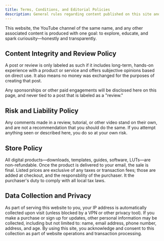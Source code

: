 ```yaml
---
title: Terms, Conditions, and Editorial Policies
description: General rules regarding content published on this site and other media properties.
---
```


This website, the YouTube channel of the same name, and any other associated content is produced with one goal: to explore, educate, and spark curiousity&mdash;honestly and transparently.

## Content Integrity and Review Policy

A post or review is only labeled as such if it includes long-term, hands-on experience with a product or service and offers subjective opinions based on direct use. It also means no money was exchanged for the purposes of creating that post.

Any sponsorships or other paid engagements will be disclosed here on this page, and never tied to a post that is labeled as a "review."

## Risk and Liability Policy

Any comments made in a review, tutorial, or other video stand on their own, and are not a recommendation that you should do the same. If you attempt anything seen or described here, you do so at your own risk.

## Store Policy

All digital products&mdash;downloads, templates, guides, software, LUTs&mdash;are non-refundable. Once the product is delivered to your email, the sale is final. Listed prices are exclusive of any taxes or transaction fees; those are added at checkout, and the responsbility of the purchaser. It the purchaser's duty to comply with all local tax laws.

## Data Collection and Privacy

As part of serving this website to you, your IP address is automatically collected upon visit (unless blocked by a VPN or other privacy tool). If you make a purchase or sign up for updates, other personal information may be collected, including but not limited to: name, email address, phone number, address, and age. By using this site, you acknowledge and consent to this collection as part of website operations and transaction processing.
